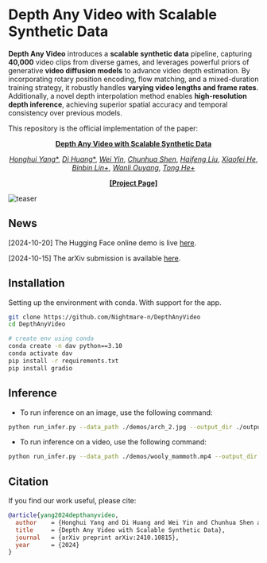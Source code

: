 # Depth Any Video with Scalable Synthetic Data

**Depth Any Video** introduces a **scalable synthetic data** pipeline, capturing **40,000** video clips from diverse games, and leverages powerful priors of generative **video diffusion models** to advance video depth estimation. By incorporating rotary position encoding, flow matching, and a mixed-duration training strategy, it robustly handles **varying video lengths and frame rates**. Additionally, a novel depth interpolation method enables **high-resolution depth inference**, achieving superior spatial accuracy and temporal consistency over previous models.

This repository is the official implementation of the paper:
<div align='center'>

[**Depth Any Video with Scalable Synthetic Data**](http://arxiv.org/abs/2410.10815)

[*Honghui Yang**](https://hhyangcs.github.io/),
[*Di Huang**](https://dihuang.me/),
[*Wei Yin*](https://scholar.google.com/citations?user=ZIf_rtcAAAAJ),
[*Chunhua Shen*](https://scholar.google.com/citations?user=Ljk2BvIAAAAJ),
[*Haifeng Liu*](https://scholar.google.com/citations?user=oW108fUAAAAJ),
[*Xiaofei He*](https://scholar.google.com/citations?user=QLLFowsAAAAJ),
[*Binbin Lin+*](https://scholar.google.com/citations?user=Zmvq4KYAAAAJ),
[*Wanli Ouyang*](https://scholar.google.com/citations?user=pw_0Z_UAAAAJ),
[*Tong He+*](https://scholar.google.com/citations?user=kWADCMUAAAAJ)

[**[Project Page]**](https://depthanyvideo.github.io/)
</div>

![teaser](assets/teaser.png)

## News

[2024-10-20] The Hugging Face online demo is live [here](https://huggingface.co/spaces/hhyangcs/depth-any-video).

[2024-10-15] The arXiv submission is available [here](https://arxiv.org/abs/2410.10815).

## Installation

Setting up the environment with conda. With support for the app.

```bash
git clone https://github.com/Nightmare-n/DepthAnyVideo
cd DepthAnyVideo

# create env using conda
conda create -n dav python==3.10
conda activate dav
pip install -r requirements.txt
pip install gradio
```

## Inference
- To run inference on an image, use the following command:
```bash
python run_infer.py --data_path ./demos/arch_2.jpg --output_dir ./outputs/ --max_resolution 2048
```

- To run inference on a video, use the following command:
```bash
python run_infer.py --data_path ./demos/wooly_mammoth.mp4 --output_dir ./outputs/ --max_resolution 960
```

## Citation

If you find our work useful, please cite:

```bibtex
@article{yang2024depthanyvideo,
  author    = {Honghui Yang and Di Huang and Wei Yin and Chunhua Shen and Haifeng Liu and Xiaofei He and Binbin Lin and Wanli Ouyang and Tong He},
  title     = {Depth Any Video with Scalable Synthetic Data},
  journal   = {arXiv preprint arXiv:2410.10815},
  year      = {2024}
}
```
